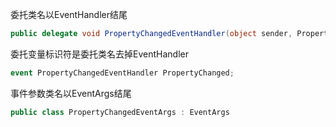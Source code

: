 委托类名以EventHandler结尾

```c#
public delegate void PropertyChangedEventHandler(object sender, PropertyChangedEventArgs e)
```


委托变量标识符是委托类名去掉EventHandler
```c#
event PropertyChangedEventHandler PropertyChanged;
```

事件参数类名以EventArgs结尾
```c#
public class PropertyChangedEventArgs : EventArgs
```
